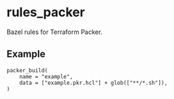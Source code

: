 # rules_packer

Bazel rules for Terraform Packer.

## Example

```bzl
packer_build(
    name = "example",
    data = ["example.pkr.hcl"] + glob(["**/*.sh"]),
)
```
